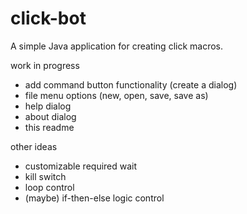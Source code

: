 # click-bot

A simple Java application for creating click macros.

work in progress
* add command button functionality (create a dialog)
* file menu options (new, open, save, save as)
* help dialog
* about dialog
* this readme

other ideas
* customizable required wait
* kill switch
* loop control
* (maybe) if-then-else logic control
